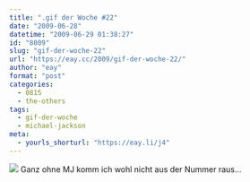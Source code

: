 ```yaml
---
title: ".gif der Woche #22"
date: "2009-06-28"
datetime: "2009-06-29 01:38:27"
id: "8009"
slug: "gif-der-woche-22"
url: "https://eay.cc/2009/gif-der-woche-22/"
author: "eay"
format: "post"
categories:
  - 0815
  - the-others
tags:
  - gif-der-woche
  - michael-jackson
meta:
  - yourls_shorturl: "https://eay.li/j4"
---
```


![](https://eay.cc/uploads/2009/lastmoonwalk.gif) Ganz ohne MJ komm ich wohl nicht aus der Nummer raus...
